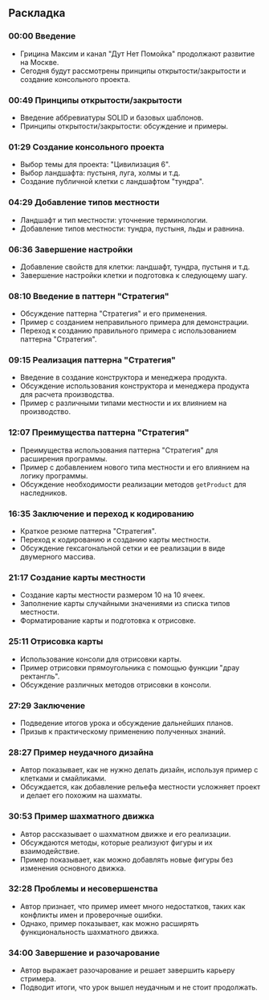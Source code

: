 ﻿## Раскладка

### 00:00 Введение
- Грицина Максим и канал "Дут Нет Помойка" продолжают развитие на Москве.
- Сегодня будут рассмотрены принципы открытости/закрытости и создание консольного проекта.

### 00:49 Принципы открытости/закрытости
- Введение аббревиатуры SOLID и базовых шаблонов.
- Принципы открытости/закрытости: обсуждение и примеры.

### 01:29 Создание консольного проекта
- Выбор темы для проекта: "Цивилизация 6".
- Выбор ландшафта: пустыня, луга, холмы и т.д.
- Создание публичной клетки с ландшафтом "тундра".

### 04:29 Добавление типов местности
- Ландшафт и тип местности: уточнение терминологии.
- Добавление типов местности: тундра, пустыня, льды и равнина.

### 06:36 Завершение настройки
- Добавление свойств для клетки: ландшафт, тундра, пустыня и т.д.
- Завершение настройки клетки и подготовка к следующему шагу.

### 08:10 Введение в паттерн "Стратегия"
- Обсуждение паттерна "Стратегия" и его применения.
- Пример с созданием неправильного примера для демонстрации.
- Переход к созданию правильного примера с использованием паттерна "Стратегия".

### 09:15 Реализация паттерна "Стратегия"
- Введение в создание конструктора и менеджера продукта.
- Обсуждение использования конструктора и менеджера продукта для расчета производства.
- Пример с различными типами местности и их влиянием на производство.

### 12:07 Преимущества паттерна "Стратегия"
- Преимущества использования паттерна "Стратегия" для расширения программы.
- Пример с добавлением нового типа местности и его влиянием на логику программы.
- Обсуждение необходимости реализации методов `getProduct` для наследников.

### 16:35 Заключение и переход к кодированию
- Краткое резюме паттерна "Стратегия".
- Переход к кодированию и созданию карты местности.
- Обсуждение гексагональной сетки и ее реализации в виде двумерного массива.

### 21:17 Создание карты местности
- Создание карты местности размером 10 на 10 ячеек.
- Заполнение карты случайными значениями из списка типов местности.
- Форматирование карты и подготовка к отрисовке.

### 25:11 Отрисовка карты
- Использование консоли для отрисовки карты.
- Пример отрисовки прямоугольника с помощью функции "драу ректангль".
- Обсуждение различных методов отрисовки в консоли.

### 27:29 Заключение
- Подведение итогов урока и обсуждение дальнейших планов.
- Призыв к практическому применению полученных знаний.

### 28:27 Пример неудачного дизайна
- Автор показывает, как не нужно делать дизайн, используя пример с клетками и смайликами.
- Обсуждается, как добавление рельефа местности усложняет проект и делает его похожим на шахматы.

### 30:53 Пример шахматного движка
- Автор рассказывает о шахматном движке и его реализации.
- Обсуждаются методы, которые реализуют фигуры и их взаимодействие.
- Пример показывает, как можно добавлять новые фигуры без изменения основного движка.

### 32:28 Проблемы и несовершенства
- Автор признает, что пример имеет много недостатков, таких как конфликты имен и проверочные ошибки.
- Однако, пример показывает, как можно расширять функциональность шахматного движка.

### 34:00 Завершение и разочарование
- Автор выражает разочарование и решает завершить карьеру стримера.
- Подводит итоги, что урок вышел неудачным и не стоит продолжать.

